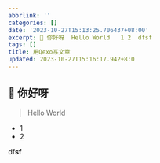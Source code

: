```yaml
---
abbrlink: ''
categories: []
date: '2023-10-27T15:13:25.706437+08:00'
excerpt: 🙂 你好呀  Hello World   1 2  dfsf 
tags: []
title: 用Qexo写文章
updated: 2023-10-27T15:16:17.942+8:0
---
```

## 🙂 你好呀

> Hello World

* 1
* 2

df**sf**
